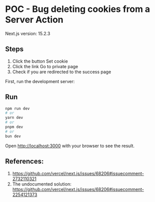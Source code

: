 # POC - Bug deleting cookies from a Server Action

Next.js version: 15.2.3

## Steps

1. Click the button Set cookie
2. Click the link Go to private page
3. Check if you are redirected to the success page

First, run the development server:

## Run

```bash
npm run dev
# or
yarn dev
# or
pnpm dev
# or
bun dev
```

Open [http://localhost:3000](http://localhost:3000) with your browser to see the result.

## References:

1. https://github.com/vercel/next.js/issues/68206#issuecomment-2732110321
2. The undocumented solution: https://github.com/vercel/next.js/issues/68206#issuecomment-2254121373
